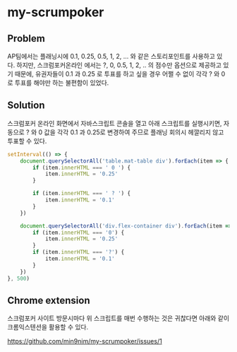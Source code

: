 # my-scrumpoker

## Problem
AP팀에서는 플래닝시에 0.1, 0.25, 0.5, 1, 2, ... 와 같은 스토리포인트를 사용하고 있다. 하지만, 스크럼포커온라인 에서는 ?, 0, 0.5, 1, 2, .. 의 점수만 옵션으로 제공하고 있기 때문에, 유권자들이 0.1 과 0.25 로 투표를 하고 싶을 경우 어쩔 수 없이 각각  ? 와 0 로 투표를 해야만 하는 불편함이 있었다.

## Solution
스크럼포커 온라인 화면에서 자바스크립트 콘솔을 열고 아래 스크립트를 실행시키면, 자동으로 ? 와 0 값을 각각 0.1 과 0.25로 변경하여 주므로 플래닝 회의시 헤깔리지 않고 투표할 수 있다.

```js
setInterval(() => {
    document.querySelectorAll('table.mat-table div').forEach(item => {
        if (item.innerHTML === ' 0 ') {
            item.innerHTML = '0.25'
        }

        if (item.innerHTML === ' ? ') {
            item.innerHTML = '0.1'
        }
    })

    document.querySelectorAll('div.flex-container div').forEach(item => {
        if (item.innerHTML === '0') {
            item.innerHTML = '0.25'
        }
        if (item.innerHTML === '?') {
            item.innerHTML = '0.1'
        }
    })
}, 500)
``` 

## Chrome extension
스크럼포커 사이트 방문시마다 위 스크립트를 매번 수행하는 것은 귀찮다면 아래와 같이 크롬익스텐션을 활용할 수 있다.

https://github.com/min9nim/my-scrumpoker/issues/1



